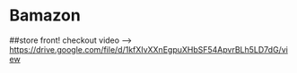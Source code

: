 # Bamazon
##store front!
checkout video --> https://drive.google.com/file/d/1kfXIvXXnEgpuXHbSF54ApvrBLh5LD7dG/view
